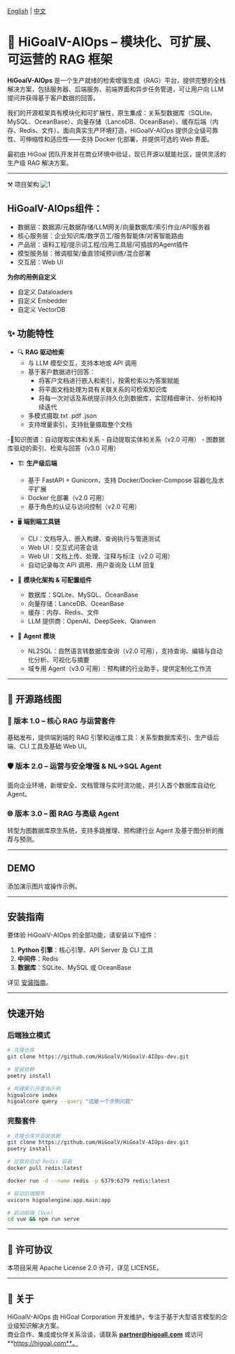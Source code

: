 [English](./README.md) | [中文](./README_zh.md)

# 🚀 HiGoalV-AIOps – 模块化、可扩展、可运营的 RAG 框架

**HiGoalV-AIOps** 是一个生产就绪的检索增强生成（RAG）平台，提供完整的全栈解决方案，包括服务器、后端服务、前端界面和异步任务管道，可让用户向 LLM 提问并获得基于客户数据的回答。

我们的开源框架具有模块化和可扩展性，原生集成：关系型数据库（SQLite、MySQL、OceanBase）、向量存储（LanceDB、OceanBase）、缓存后端（内存、Redis、文件）。面向真实生产环境打造，HiGoalV-AIOps 提供企业级可靠性、可伸缩性和适应性——支持 Docker 化部署，并提供可选的 Web 界面。

最初由 HiGoal 团队开发并在商业环境中验证，现已开源以赋能社区，提供灵活的生产级 RAG 解决方案。

---
⚒️ 项目架构
![1](https://github.com/user-attachments/assets/a3cc0bad-d331-4ef5-8272-10e9a5257680)

## HiGoalV-AIOps组件：
  - 数据层​：数据源​/元数据存储/LLM网关​/向量数据库/索引作业/API服务器
  - 核心服务层：企业知识库/数字员工/服务智能体/对客智能路由
  - 产品层：语料工程/提示词工程/应用工具层/可插拔的Agent插件
  - 模型服务层：微调框架/垂直领域预训练/混合部署
  - 交互层：Web UI

**为你的用例自定义**
  - 自定义 Dataloaders
  - 自定义 Embedder
  - 自定义 VectorDB

## ✨ 功能特性

- 🔍 **RAG 驱动检索**  
  - 与 LLM 模型交互，支持本地或 API 调用
  - 基于客户数据进行回答：  
    - 将客户文档进行嵌入和索引，按需检索以为答案赋能  
    - 将平面文档处理为具有关联关系的可检索知识库  
    - 将每一次对话及系统提示持久化到数据库，实现精细审计、分析和持续迭代
  - 多模式摄取.txt .pdf .json
  - 支持增量索引，支持批量摄取整个文档
    
-🔗知识图谱：自动提取实体和关系
    - 自动提取实体和关系（v2.0 可用） 
    - 图数据库驱动的索引、检索与回答（v3.0 可用）

- 🏗️ **生产级后端**  
  - 基于 FastAPI + Gunicorn，支持 Docker/Docker-Compose 容器化及水平扩展 
  - Docker 化部署（v2.0 可用）  
  - 基于角色的认证与访问控制（v2.0 可用）

- 🖥️ **端到端工具链**  
  - CLI：文档导入、嵌入构建、查询执行与管道测试  
  - Web UI：交互式问答会话  
  - Web UI：文档上传、处理、注释与标注（v2.0 可用）  
  - 自动记录每次 API 调用、用户查询及 LLM 回复

- 🧱 **模块化架构 & 可配置组件**  
  - 数据库：SQLite、MySQL、OceanBase  
  - 向量存储：LanceDB、OceanBase  
  - 缓存：内存、Redis、文件  
  - LLM 提供商：OpenAI、DeepSeek、Qianwen

- 🤖 **Agent 模块**  
  - NL2SQL：自然语言转数据库查询（v2.0 可用），支持查询、编辑与自动化分析、可视化与摘要  
  - 域专用 Agent（v3.0 可用）：预构建的行业助手，提供定制化工作流


---

## 📌 开源路线图

### 🚀 版本 1.0 – 核心 RAG 与运营套件  
基础发布，提供端到端的 RAG 引擎和运维工具：关系型数据库索引、生产级后端、CLI 工具及基础 Web UI。

### 🛡️ 版本 2.0 – 运营与安全增强 & NL→SQL Agent  
面向企业环境，新增安全、文档管理与实时流功能，并引入首个数据库自动化 Agent。

### 🌐 版本 3.0 – 图 RAG 与高级 Agent  
转型为图数据库原生系统，支持多跳推理、预构建行业 Agent 及基于图分析的推荐与预测。

---

## DEMO  
添加演示图片或操作示例。

---

## 安装指南

要体验 HiGoalV-AIOps 的全部功能，请安装以下组件：  
1. **Python 引擎**：核心引擎、API Server 及 CLI 工具  
2. **中间件**：Redis  
3. **数据库**：SQLite、MySQL 或 OceanBase

详见 [安装指南](docs/installation_guide.md)。

---

## 快速开始

### 后端独立模式
```bash
# 克隆仓库
git clone https://github.com/HiGoalV/HiGoalV-AIOps-dev.git

# 安装依赖
poetry install

# 构建索引并查询示例
higoalcore index
higoalcore query --query "这是一个示例问题"
```

### 完整套件
```bash
# 克隆仓库并安装依赖
git clone https://github.com/HiGoalV/HiGoalV-AIOps-dev.git
poetry install

# 拉取并启动 Redis 容器
docker pull redis:latest

docker run -d --name redis -p 6379:6379 redis:latest

# 启动后端服务
uvicorn higoalengine.app.main:app

# 启动前端 (Vue)
cd vue && npm run serve
```

---

## 📜 许可协议

本项目采用 Apache License 2.0 许可，详见 LICENSE。

---

## 💼 关于

HiGoalV-AIOps 由 HiGoal Corporation 开发维护，专注于基于大型语言模型的企业级知识解决方案。  
商业合作、集成或伙伴关系洽谈，请联系 **partner@higoall.com** 或访问 **https://higoal.com**。
